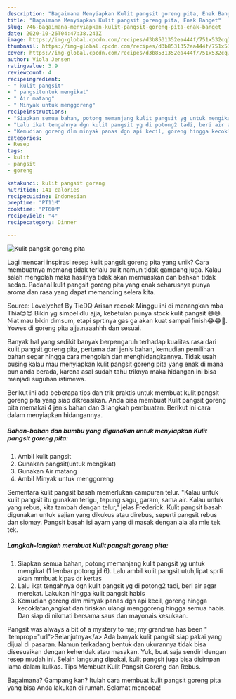 ```yaml
---
description: "Bagaimana Menyiapkan Kulit pangsit goreng pita, Enak Banget"
title: "Bagaimana Menyiapkan Kulit pangsit goreng pita, Enak Banget"
slug: 746-bagaimana-menyiapkan-kulit-pangsit-goreng-pita-enak-banget
date: 2020-10-26T04:47:38.243Z
image: https://img-global.cpcdn.com/recipes/d3b8531352ea444f/751x532cq70/kulit-pangsit-goreng-pita-foto-resep-utama.jpg
thumbnail: https://img-global.cpcdn.com/recipes/d3b8531352ea444f/751x532cq70/kulit-pangsit-goreng-pita-foto-resep-utama.jpg
cover: https://img-global.cpcdn.com/recipes/d3b8531352ea444f/751x532cq70/kulit-pangsit-goreng-pita-foto-resep-utama.jpg
author: Viola Jensen
ratingvalue: 3.9
reviewcount: 4
recipeingredient:
- " kulit pangsit"
- " pangsituntuk mengikat"
- " Air matang"
- " Minyak untuk menggoreng"
recipeinstructions:
- "Siapkan semua bahan, potong memanjang kulit pangsit yg untuk mengikat (1 lembar potong jd 6). Lalu ambil kulit pangsit utuh,lipat sprti akan mmbuat kipas dr kertas"
- "Lalu ikat tengahnya dgn kulit pangsit yg di potong2 tadi, beri air agar merekat. Lakukan hingga kulit pangsit habis"
- "Kemudian goreng dlm minyak panas dgn api kecil, goreng hingga kecoklatan,angkat dan tiriskan.ulangi menggoreng hingga semua habis. Dan siap di nikmati bersama saus dan mayonais kesukaan."
categories:
- Resep
tags:
- kulit
- pangsit
- goreng

katakunci: kulit pangsit goreng 
nutrition: 141 calories
recipecuisine: Indonesian
preptime: "PT11M"
cooktime: "PT60M"
recipeyield: "4"
recipecategory: Dinner

---
```



![Kulit pangsit goreng pita](https://img-global.cpcdn.com/recipes/d3b8531352ea444f/751x532cq70/kulit-pangsit-goreng-pita-foto-resep-utama.jpg)

Lagi mencari inspirasi resep kulit pangsit goreng pita yang unik? Cara membuatnya memang tidak terlalu sulit namun tidak gampang juga. Kalau salah mengolah maka hasilnya tidak akan memuaskan dan bahkan tidak sedap. Padahal kulit pangsit goreng pita yang enak seharusnya punya aroma dan rasa yang dapat memancing selera kita.

Source: Lovelychef By TieDQ Arisan recook Minggu ini di menangkan mba Thia😍😍 Bikin yg simpel dlu ajja, kebetulan punya stock kulit pangsit 😅😅. Niat mau bikin dimsum, etapi sprtinya gas ga akan kuat sampai finish😂😂🤭. Yowes di goreng pita ajja.naaahhh dan sesuai.

Banyak hal yang sedikit banyak berpengaruh terhadap kualitas rasa dari kulit pangsit goreng pita, pertama dari jenis bahan, kemudian pemilihan bahan segar hingga cara mengolah dan menghidangkannya. Tidak usah pusing kalau mau menyiapkan kulit pangsit goreng pita yang enak di mana pun anda berada, karena asal sudah tahu triknya maka hidangan ini bisa menjadi suguhan istimewa.


Berikut ini ada beberapa tips dan trik praktis untuk membuat kulit pangsit goreng pita yang siap dikreasikan. Anda bisa membuat Kulit pangsit goreng pita memakai 4 jenis bahan dan 3 langkah pembuatan. Berikut ini cara dalam menyiapkan hidangannya.

<!--inarticleads1-->

##### Bahan-bahan dan bumbu yang digunakan untuk menyiapkan Kulit pangsit goreng pita:

1. Ambil  kulit pangsit
1. Gunakan  pangsit(untuk mengikat)
1. Gunakan  Air matang
1. Ambil  Minyak untuk menggoreng


Sementara kulit pangsit basah memerlukan campuran telur. &#34;Kalau untuk kulit pangsit itu gunakan terigu, tepung sagu, garam, sama air. Kalau untuk yang rebus, kita tambah dengan telur,&#34; jelas Frederick. Kulit pangsit basah digunakan untuk sajian yang dikukus atau direbus, seperti pangsit rebus dan siomay. Pangsit basah isi ayam yang di masak dengan ala ala mie tek tek. 

<!--inarticleads2-->

##### Langkah-langkah membuat Kulit pangsit goreng pita:

1. Siapkan semua bahan, potong memanjang kulit pangsit yg untuk mengikat (1 lembar potong jd 6). Lalu ambil kulit pangsit utuh,lipat sprti akan mmbuat kipas dr kertas
1. Lalu ikat tengahnya dgn kulit pangsit yg di potong2 tadi, beri air agar merekat. Lakukan hingga kulit pangsit habis
1. Kemudian goreng dlm minyak panas dgn api kecil, goreng hingga kecoklatan,angkat dan tiriskan.ulangi menggoreng hingga semua habis. Dan siap di nikmati bersama saus dan mayonais kesukaan.


Pangsit was always a bit of a mystery to me; my grandma has been &#34; itemprop=&#34;url&#34;&gt;Selanjutnya&lt;/a&gt; Ada banyak kulit pangsit siap pakai yang dijual di pasaran. Namun terkadang bentuk dan ukurannya tidak bisa disesuaikan dengan kehendak atau masakan. Yuk, buat saja sendiri dengan resep mudah ini. Selain langsung dipakai, kulit pangsit juga bisa disimpan lama dalam kulkas. Tips Membuat Kulit Pangsit Goreng dan Rebus. 

Bagaimana? Gampang kan? Itulah cara membuat kulit pangsit goreng pita yang bisa Anda lakukan di rumah. Selamat mencoba!
